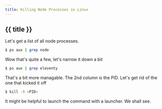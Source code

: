 ```yaml
---
title: Killing Node Processes in Linux
---
```


## {{ title }}

Let's get a list of all node processes.

```bash
$ ps aux | grep node
```

Wow that's quite a few, let's narrow it down a bit

```bash
$ ps aux | grep eleventy
```

That's a bit more managable. The 2nd column is the PID. Let's get rid of the one that kicked it off

```bash
$ kill -9 <PID>
```

It might be helpful to launch the command with a launcher. We shall see.
